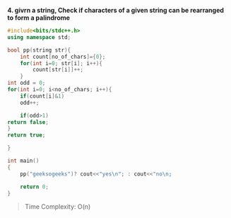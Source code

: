 **4.  givrn a string, Check if characters of a given string can be rearranged to form a palindrome**

```c++
#include<bits/stdc++.h>
using namespace std;

bool pp(string str){
    int count[no_of_chars]={0};
    for(int i=0; str[i]; i++){
        count[str[i]]++;
    }
int odd = 0;
for(int i=0; i<no_of_chars; i++){
    if(count[i]&1)
    odd++;

    if(odd>1)
return false;
}
return true;

}

int main()
{
    pp("geeksogeeks")? cout<<"yes\n"; : cout<<"no\n;

    return 0;
}
```
> Time Complexity: O(n)